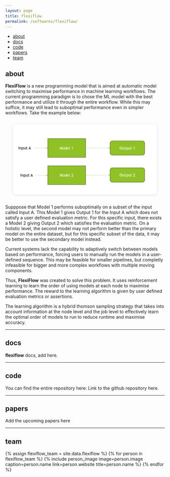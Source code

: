 ```yaml
---
layout: page
title: flexiflow
permalink: /softwares/flexiflow/
---
```



<!-- Navigation Bar -->
<div class="navbar">
    <div class="navbar-inner">
        <ul class="nav">
            <li><a href="#about">about</a></li>
            <li><a href="#docs">docs</a></li>
            <li><a href="#code">code</a></li>
            <li><a href="#papers">papers</a></li>
            <li><a href="#team">team</a></li>
        </ul>
    </div>
</div>


## about

**FlexiFlow** is a new programming model that is aimed at automatic model switching to maximise performance in machine learning workflows.
The current programming paradigm is to chose the ML model with the best performance and utilize it through the entire workflow. While this may suffice, it may still lead to suboptimal performance even in simpler workflows. Take the example below:

<div style="text-align:center; margin: 2em 0;">
  <img src="/images/softwares/flexiflowfig1.png" alt="FlexiFlow Example Diagram" style="max-width:90%; height:auto; border-radius:8px; box-shadow:0 2px 8px rgba(0,0,0,0.1);">
</div>

Supppose that Model 1 performs suboptimally on a subset of the input called Input A. This Model 1 gives Output 1 for the Input A which does not satisfy a user defined evaluation metric. For this specific input, there exists a Model 2 giving Output 2 which satisfies the evaluation metric.
On a holistic level, the second model may not perform better than the primary model on the entire dataset, but for this specific subset of the data, it may be better to use the secondary model instead.

Current systems lack the capability to adaptively switch between models based on performance, forcing users to manually run the models in a user-defined sequence. This may be feasible for smaller pipelines, but completly infeasible for bigger and more complex workflows with multiple moving components.

Thus, **FlexiFlow** was created to solve this problem. It uses reinforcement learning to learn the order of using models at each node to maximise performance. The reward to the learning algorithm is given by user defined evaluation metrics or assertions.

The learning algorithm is a hybrid thomson sampling strategy that takes into account information at the node level and the job level to effectively learn the optimal order of models to run to reduce runtime and maximise accuracy.

-------------

## docs

**flexiflow** docs, add here.

-------------

## code

You can find the entire repository here: Link to the github repository here.

-------------

## papers

Add the upcoming papers here

-------------

## team

<div class="flex-container people image-container">
{% assign flexiflow_team = site.data.flexiflow %}
{% for person in flexiflow_team %}
  {% include person_image image=person.image caption=person.name link=person.website title=person.name %}
{% endfor %}
</div>

